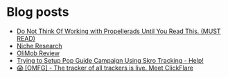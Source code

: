 # Blog posts
<!-- BLOG-POST-LIST:START -->
- [Do Not Think Of Working with Propellerads Until You Read This. &lpar;MUST READ&rpar;](https://afflift.com/f/threads/do-not-think-of-working-with-propellerads-until-you-read-this-must-read.9841/)
- [Niche Research](https://afflift.com/f/threads/niche-research.9863/)
- [OliMob Review](https://afflift.com/f/threads/olimob-review.9862/)
- [Trying to Setup Pop Guide Campaign Using Skro Tracking - Help!](https://afflift.com/f/threads/trying-to-setup-pop-guide-campaign-using-skro-tracking-help.9850/)
- [😱 [OMFG] - The tracker of all trackers is live. Meet ClickFlare](https://afflift.com/f/threads/%F0%9F%98%B1-omfg-the-tracker-of-all-trackers-is-live-meet-clickflare.9851/)
<!-- BLOG-POST-LIST:END -->
